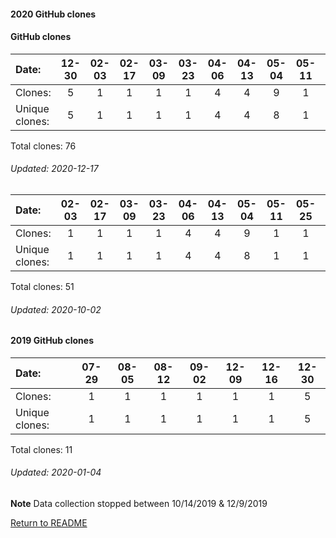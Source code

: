 #### 2020 GitHub clones
#### GitHub clones
Date:		  |        12-30   |       02-03   |       02-17   |       03-09   |       03-23   |       04-06   |       04-13   |       05-04   |       05-11   |       05-25   |       07-13   |       07-20   |       07-27   |  08-03  |  08-10  |  08-24  |  08-31  |  09-07  |  09-14  |  09-21  |  09-28  |  10-05  |  10-19  |  10-26  |  11-02  |  11-30
|:---             |:---:   |:---:  |:---:  |:---:  |:---:  |:---:  |:---:  |:---:  |:---:  |:---:  |:---:  |:---:  |:---:  |:---:  |:---:  |:---:  |:---:  |:---:  |:---:  |:---:  |:---:  |:---:  |:---:  |:---:  |:---:  |:---:
Clones:		  |        5       |       1       |       1       |       1       |       1       |       4       |       4       |       9       |       1       |       1       |       1       |       1       |       5       |  1      |  7      |  1      |  1      |  6      |  3      |  2      |  2      |  1      |  4      |  3      |  9      |  1
Unique            clones:  |       5       |       1       |       1       |       1       |       1       |       4       |       4       |       8       |       1       |       1       |       1       |       1       |       5  |      1  |      7  |      1  |      1  |      6  |      3  |      2  |      2  |      1  |      4  |      3  |      7  |      1

Total clones: 76
###### Updated: 2020-12-17



Date:   |       02-03   |       02-17   |       03-09   |       03-23   |       04-06   |       04-13   |       05-04   |       05-11   |       05-25   |  07-13  |  07-20  |  07-27  |  08-03  |  08-10  |  08-24  |  08-31  |  09-07  |  09-14  |  09-21
|:---   |:---:  |:---:  |:---:  |:---:  |:---:  |:---:  |:---:  |:---:  |:---:  |:---:  |:---:  |:---:  |:---:  |:---:  |:---:  |:---:  |:---:  |:---:  |:---:
Clones: |       1       |       1       |       1       |       1       |       4       |       4       |       9       |       1       |       1       |  1      |  1      |  5      |  1      |  7      |  1      |  1      |  6      |  3      |  2
Unique            clones: |       1       |       1       |       1       |       1       |       4       |       4       |       8       |       1       |       1  |      1  |      1  |      5  |      1  |      7  |      1  |      1  |      6  |      3  |      2

Total clones: 51
###### Updated: 2020-10-02

#### 2019 GitHub clones
Date:    |        07-29   |       08-05   |       08-12   |  09-02  |  12-09  |  12-16 |  12-30 
|:---    |:---:   |:---:  |:---:  |:---:  |:---:  |:---: |:---:
Clones:  |        1       |       1       |       1       |  1      |  1      |  1 |  5
Unique   clones:  |       1       |       1       |       1  |      1  |      1  |      1 |  5

Total clones: 11
###### Updated: 2020-01-04
**Note**  Data collection stopped between 10/14/2019 & 12/9/2019

[Return to README](https://github.com/BradleyA/pi-sound/blob/master/README.md)
